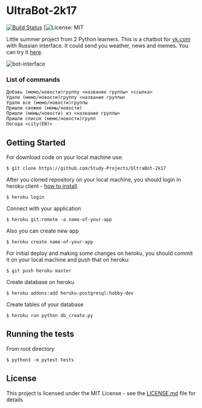# UltraBot-2k17

[![Build Status](https://travis-ci.org/Study-Projects/UltraBot-2k17.svg?branch=master)](https://travis-ci.org/Study-Projects/UltraBot-2k17)
[![License: MIT](https://img.shields.io/badge/License-MIT-yellow.svg?branch=master)

Little summer project from 2 Python learners. This is a chatbot for [vk.com](https://vk.com) with Russian interface. It could send you weather, news and memes. You can try it [here](https://vk.com/im?sel=-149540554).    

![bot-interface](https://user-images.githubusercontent.com/25745587/28548648-d01c2fac-70dd-11e7-93cb-4b046ad1f9e8.png)

### List of commands
```
Добавь (мемо/новости)группу <название группы> <ссылка>
Удали (мемо/новости)группу <название группы>
Удали все (мемо/новости)группы
Пришли свежие (мемы/новости)
Пришли (мемы/новости) из <название группы>
Пришли список (мемо/новости)групп
Погода <city(EN)>
```

## Getting Started

For download code on your local machine use:
```
$ git clone https://github.com/Study-Projects/UltraBot-2k17
```

After you cloned repository on your local machine, you should login in heroku client - [how to install](https://devcenter.heroku.com/articles/heroku-cli). 
```
$ heroku login
```

Connect with your application
```
$ heroku git:remote -a name-of-your-app
```

Also you can create new app
```
$ heroku create name-of-your-app
```

For initial deploy and making some changes on heroku, you should commit it on your local machine and push that on heroku:
```
$ git push heroku master
```

Create database on heroku
```
$ heroku addons:add heroku-postgresql:hobby-dev
```

Create tables of your database
```
$ heroku run python db_create.py
```

## Running the tests
From root directory
```
$ python3 -m pytest tests
```

## License

This project is licensed under the MIT License - see the [LICENSE.md](LICENSE.md) file for details

